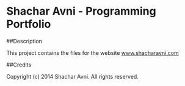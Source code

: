 Shachar Avni - Programming Portfolio
==============

##Description

This project contains the files for the website www.shacharavni.com

##Credits

Copyright (c) 2014 Shachar Avni. All rights reserved.